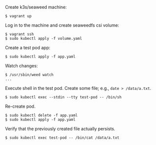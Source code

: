 Create k3s/seaweed machine:

```console
$ vagrant up
```

Log in to the machine and create seaweedfs csi volume:

```console
$ vagrant ssh
$ sudo kubectl apply -f volume.yaml
```

Create a test pod app:

```console
$ sudo kubectl apply -f app.yaml
```

Watch changes:

```console
$ /usr/sbin/weed watch
...
```

Execute shell in the test pod. Create some file; e.g., `date > /data/a.txt`.

```console
$ sudo kubectl exec --stdin --tty test-pod -- /bin/sh
```

Re-create pod.

```console
$ sudo kubectl delete -f app.yaml
$ sudo kubectl apply -f app.yaml
```

Verify that the previously created file actually persists.

```console
$ sudo kubectl exec test-pod -- /bin/cat /data/a.txt
```
